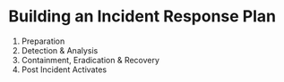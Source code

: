 # Building an Incident Response Plan 

1.	Preparation
2.	Detection & Analysis
3.	Containment, Eradication & Recovery
4.	Post Incident Activates 
